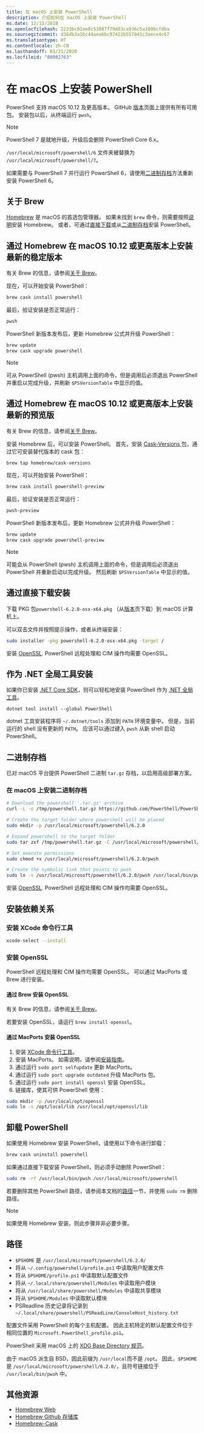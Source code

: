 ```yaml
---
title: 在 macOS 上安装 PowerShell
description: 介绍如何在 macOS 上安装 PowerShell
ms.date: 12/12/2018
ms.openlocfilehash: 2233bc01ee8c53087f79d83ca936c5a3800cfdba
ms.sourcegitcommit: d36db3a1bc44aee6bc97422b557041c3aece4c67
ms.translationtype: HT
ms.contentlocale: zh-CN
ms.lasthandoff: 03/21/2020
ms.locfileid: "80082763"
---
```

# <a name="installing-powershell-on-macos"></a>在 macOS 上安装 PowerShell

PowerShell 支持 macOS 10.12 及更高版本。
GitHub [版本][]页面上提供有所有可用包。
安装包以后，从终端运行 `pwsh`。

> [!NOTE]
> PowerShell 7 是就地升级，升级后会删除 PowerShell Core 6.x。
>
> `/usr/local/microsoft/powershell/6` 文件夹被替换为 `/usr/local/microsoft/powershell/7`。
>
> 如果需要与 PowerShell 7 并行运行 PowerShell 6，请使用[二进制存档](#binary-archives)方法重新安装 PowerShell 6。

## <a name="about-brew"></a>关于 Brew

[Homebrew][brew] 是 macOS 的首选包管理器。 如果未找到 `brew` 命令，则需要按照[说明][brew]安装 Homebrew。 或者，可通过[直接下载](#installation-via-direct-download)或从[二进制存档](#binary-archives)安装 PowerShell。

## <a name="installation-of-latest-stable-release-via-homebrew-on-macos-1012-or-higher"></a>通过 Homebrew 在 macOS 10.12 或更高版本上安装最新的稳定版本

有关 Brew 的信息，请参阅[关于 Brew](#about-brew)。

现在，可以开始安装 PowerShell：

```sh
brew cask install powershell
```

最后，验证安装是否正常运行：

```sh
pwsh
```

PowerShell 新版本发布后，更新 Homebrew 公式并升级 PowerShell：

```sh
brew update
brew cask upgrade powershell
```

> [!NOTE]
> 可从 PowerShell (pwsh) 主机调用上面的命令，但是调用后必须退出 PowerShell 并重启以完成升级，并刷新 `$PSVersionTable` 中显示的值。

[brew]: https://brew.sh/

## <a name="installation-of-latest-preview-release-via-homebrew-on-macos-1012-or-higher"></a>通过 Homebrew 在 macOS 10.12 或更高版本上安装最新的预览版

有关 Brew 的信息，请参阅[关于 Brew](#about-brew)。

安装 Homebrew 后，可以安装 PowerShell。
首先，安装 [Cask-Versions ][cask-versions] 包，通过它可安装替代版本的 cask 包：

```sh
brew tap homebrew/cask-versions
```

现在，可以开始安装 PowerShell：

```sh
brew cask install powershell-preview
```

最后，验证安装是否正常运行：

```sh
pwsh-preview
```

PowerShell 新版本发布后，更新 Homebrew 公式并升级 PowerShell：

```sh
brew update
brew cask upgrade powershell-preview
```

> [!NOTE]
> 可能会从 PowerShell (pwsh) 主机调用上面的命令，但是调用后必须退出 PowerShell 并重新启动以完成升级。
> 然后刷新 `$PSVersionTable` 中显示的值。

## <a name="installation-via-direct-download"></a>通过直接下载安装

下载 PKG 包`powershell-6.2.0-osx-x64.pkg`
（从[版本][]页下载）到 macOS 计算机上。

可以双击文件并按照提示操作，或者从终端安装：

```sh
sudo installer -pkg powershell-6.2.0-osx-x64.pkg -target /
```

安装 [OpenSSL](#install-openssl). PowerShell 远程处理和 CIM 操作均需要 OpenSSL。

## <a name="install-as-a-net-global-tool"></a>作为 .NET 全局工具安装

如果你已安装 [.NET Core SDK](/dotnet/core/sdk)，则可以轻松地安装 PowerShell 作为 [.NET 全局工具](/dotnet/core/tools/global-tools)。

```
dotnet tool install --global PowerShell
```

dotnet 工具安装程序将 `~/.dotnet/tools` 添加到 `PATH` 环境变量中。 但是，当前运行的 shell 没有更新的 `PATH`。 应该可以通过键入 `pwsh` 从新 shell 启动 PowerShell。

## <a name="binary-archives"></a>二进制存档

已对 macOS 平台提供 PowerShell 二进制 `tar.gz` 存档，以启用高级部署方案。

### <a name="installing-binary-archives-on-macos"></a>在 macOS 上安装二进制存档

```sh
# Download the powershell '.tar.gz' archive
curl -L -o /tmp/powershell.tar.gz https://github.com/PowerShell/PowerShell/releases/download/v6.2.0/powershell-6.2.0-osx-x64.tar.gz

# Create the target folder where powershell will be placed
sudo mkdir -p /usr/local/microsoft/powershell/6.2.0

# Expand powershell to the target folder
sudo tar zxf /tmp/powershell.tar.gz -C /usr/local/microsoft/powershell/6.2.0

# Set execute permissions
sudo chmod +x /usr/local/microsoft/powershell/6.2.0/pwsh

# Create the symbolic link that points to pwsh
sudo ln -s /usr/local/microsoft/powershell/6.2.0/pwsh /usr/local/bin/pwsh
```

安装 [OpenSSL](#install-openssl). PowerShell 远程处理和 CIM 操作均需要 OpenSSL。

## <a name="installing-dependencies"></a>安装依赖关系

### <a name="install-xcode-command-line-tools"></a>安装 XCode 命令行工具

```sh
xcode-select --install
```

### <a name="install-openssl"></a>安装 OpenSSL

PowerShell 远程处理和 CIM 操作均需要 OpenSSL。 可以通过 MacPorts 或 Brew 进行安装。

#### <a name="install-openssl-via-brew"></a>通过 Brew 安装 OpenSSL

有关 Brew 的信息，请参阅[关于 Brew](#about-brew)。

若要安装 OpenSSL，请运行 `brew install openssl`。

#### <a name="install-openssl-via-macports"></a>通过 MacPorts 安装 OpenSSL

1. 安装 [XCode 命令行工具](#install-xcode-command-line-tools)。
1. 安装 MacPorts。
   如需说明，请参阅[安装指南](https://guide.macports.org/chunked/installing.macports.html)。
1. 通过运行 `sudo port selfupdate` 更新 MacPorts。
1. 通过运行 `sudo port upgrade outdated` 升级 MacPorts 包。
1. 通过运行 `sudo port install openssl` 安装 OpenSSL。
1. 链接库，使其可供 PowerShell 使用：

```sh
sudo mkdir -p /usr/local/opt/openssl
sudo ln -s /opt/local/lib /usr/local/opt/openssl/lib
```

## <a name="uninstalling-powershell"></a>卸载 PowerShell

如果使用 Homebrew 安装 PowerShell，请使用以下命令进行卸载：

```sh
brew cask uninstall powershell
```

如果通过直接下载安装 PowerShell，则必须手动删除 PowerShell：

```sh
sudo rm -rf /usr/local/bin/pwsh /usr/local/microsoft/powershell
```

若要删除其他 PowerShell 路径，请参阅本文档的[路径](#paths)一节，并使用 `sudo rm` 删除路径。

> [!NOTE]
> 如果使用 Homebrew 安装，则此步骤并非必要步骤。

## <a name="paths"></a>路径

* `$PSHOME` 是 `/usr/local/microsoft/powershell/6.2.0/`
* 将从 `~/.config/powershell/profile.ps1` 中读取用户配置文件
* 将从 `$PSHOME/profile.ps1` 中读取默认配置文件
* 将从 `~/.local/share/powershell/Modules` 中读取用户模块
* 将从 `/usr/local/share/powershell/Modules` 中读取共享模块
* 将从 `$PSHOME/Modules` 中读取默认模块
* PSReadline 历史记录将记录到 `~/.local/share/powershell/PSReadLine/ConsoleHost_history.txt`

配置文件采用 PowerShell 的每个主机配置。
因此主机特定的默认配置文件位于相同位置的 `Microsoft.PowerShell_profile.ps1`。

PowerShell 采用 macOS 上的 [XDG Base Directory 规范][xdg-bds]。

由于 macOS 派生自 BSD，因此前缀为 `/usr/local`而不是 `/opt`。
因此，`$PSHOME` 是 `/usr/local/microsoft/powershell/6.2.0/`，且符号链接位于 `/usr/local/bin/pwsh` 中。

## <a name="additional-resources"></a>其他资源

* [Homebrew Web][brew]
* [Homebrew Github 存储库][GitHub]
* [Homebrew-Cask][cask]

[brew]: http://brew.sh/
[Cask]: https://github.com/Homebrew/homebrew-cask
[cask-versions]: https://github.com/Homebrew/homebrew-cask-versions
[GitHub]: https://github.com/Homebrew
[版本]: https://github.com/PowerShell/PowerShell/releases/latest
[xdg-bds]: https://specifications.freedesktop.org/basedir-spec/basedir-spec-latest.html
